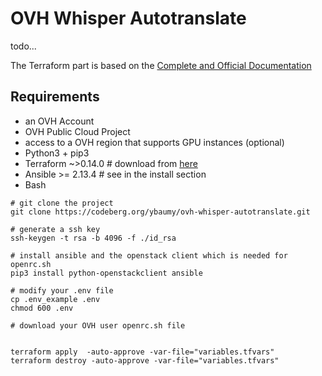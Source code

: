 # OVH Whisper Autotranslate

todo...

The Terraform part is based on the [Complete and Official Documentation](https://github.com/ovh/docs/blob/develop/pages/platform/public-cloud/how_to_use_terraform/guide.en-us.md)

## Requirements

- an OVH Account
- OVH Public Cloud Project
- access to a OVH region that supports GPU instances (optional)
- Python3 + pip3
- Terraform ~>0.14.0 # download from [here](https://developer.hashicorp.com/terraform/downloads)
- Ansible >= 2.13.4 # see in the install section
- Bash

```shell
# git clone the project
git clone https://codeberg.org/ybaumy/ovh-whisper-autotranslate.git

# generate a ssh key
ssh-keygen -t rsa -b 4096 -f ./id_rsa

# install ansible and the openstack client which is needed for openrc.sh
pip3 install python-openstackclient ansible

# modify your .env file
cp .env_example .env
chmod 600 .env

# download your OVH user openrc.sh file


terraform apply  -auto-approve -var-file="variables.tfvars"
terraform destroy -auto-approve -var-file="variables.tfvars"
```
